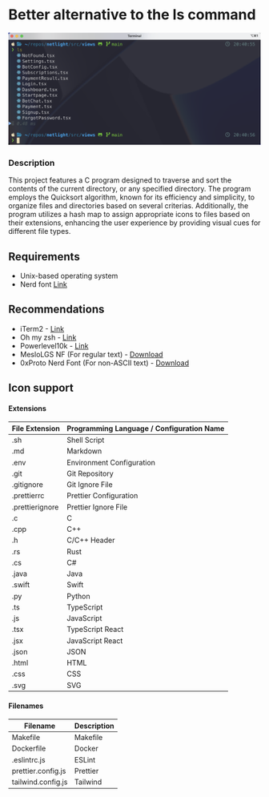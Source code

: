 # Better alternative to the ls command
<img src="https://raw.githubusercontent.com/emilpoppler134/better-ls/main/docs/preview.png" alt="" />

### Description
This project features a C program designed to traverse and sort the contents of the current directory, or any specified directory.
The program employs the Quicksort algorithm, known for its efficiency and simplicity, to organize files and directories based on several criterias. Additionally, the program utilizes a hash map to assign appropriate icons to files based on their extensions, enhancing the user experience by providing visual cues for different file types.

## Requirements
- Unix-based operating system
- Nerd font [Link](https://github.com/ryanoasis/nerd-fonts)

## Recommendations
- iTerm2 - [Link](https://iterm2.com/)
- Oh my zsh - [Link](https://ohmyz.sh/)
- Powerlevel10k - [Link](https://github.com/romkatv/powerlevel10k)
- MesloLGS NF (For regular text) - [Download](https://github.com/romkatv/powerlevel10k-media/raw/master/MesloLGS%20NF%20Regular.ttf)
- 0xProto Nerd Font (For non-ASCII text) - [Download](https://github.com/ryanoasis/nerd-fonts/releases/download/v3.2.1/0xProto.zip)

## Icon support

#### Extensions
| File Extension  | Programming Language / Configuration Name |
|-----------------|--------------------------------------------|
| .sh             | Shell Script                               |
| .md             | Markdown                                   |
| .env            | Environment Configuration                  |
| .git            | Git Repository                             |
| .gitignore      | Git Ignore File                            |
| .prettierrc     | Prettier Configuration                     |
| .prettierignore | Prettier Ignore File                       |
| .c              | C                                          |
| .cpp            | C++                                        |
| .h              | C/C++ Header                               |
| .rs             | Rust                                       |
| .cs             | C#                                         |
| .java           | Java                                       |
| .swift          | Swift                                      |
| .py             | Python                                     |
| .ts             | TypeScript                                 |
| .js             | JavaScript                                 |
| .tsx            | TypeScript React                           |
| .jsx            | JavaScript React                           |
| .json           | JSON                                       |
| .html           | HTML                                       |
| .css            | CSS                                        |
| .svg            | SVG                                        |

#### Filenames
| Filename             | Description         |
|----------------------|---------------------|
| Makefile             | Makefile            |
| Dockerfile           | Docker              |
| .eslintrc.js         | ESLint              |
| prettier.config.js   | Prettier            |
| tailwind.config.js   | Tailwind            |
